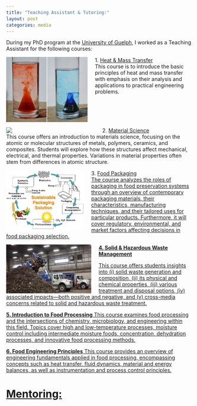 ```yaml
---
title: "Teaching Assistant & Tutoring:"
layout: post
categories: media
---
```


During my PhD program at the [University of Guelph](https://www.uoguelph.ca/), I worked as a Teaching Assistant for the following courses:

<div>
    <img align="left" width="220" src="/File/Density.png" style="margin-right: 20px;">
    <p>1. <a href="https://www.uoguelph.ca/engineering/system/files/3430_3.pdf">Heat & Mass Transfer</a><br>
    This course is to introduce the basic principles of heat and mass transfer with emphasis on their analysis and applications to practical engineering problems.</p>
 </div>

<div style="clear:both;"></div>

 <div>   
<img align="left" width="240" src="/File/Picture3.png" style="margin-right: 20px;">
      <p>2. <a href="href="https://www.uoguelph.ca/engineering/course-outlines/material-science-engg2120">Material Science</a><br>      
This course offers an introduction to materials science, focusing on the atomic or molecular structures of metals, polymers, ceramics, and composites. Students will explore how these structures affect mechanical, electrical, and thermal properties. Variations in material properties often stem from differences in atomic structure.</p>
 </div>



 <img align="left" width="210" src="/File/Packaging mat.PNG" style="margin-right: 20px;">
 
<p>3. <a href="https://www.uoguelph.ca/engineering/course-outlines/material-science-engg2120">Food Packaging<br>
The course analyzes the roles of packaging in food preservation systems through an overview of contemporary packaging materials, their characteristics, manufacturing techniques, and their tailored uses for particular products. Furthermore, it will cover regulatory, environmental, and market factors affecting decisions in food packaging selection.</p>
</div>


<img align="left" width="230" src="/File/Guelph.png" style="margin-right: 20px;">
<p><strong> 4. <a href="https://www.uoguelph.ca/engineering/system/files/4340.pdf">Solid & Hazardous Waste Management</strong><be> 

This course offers students insights into (i) solid waste generation and composition, (ii) its physical and chemical properties, (iii) various treatment and disposal options, (iv) associated impacts—both positive and negative, and (v) cross-media concerns related to solid and hazardous waste treatment.</p> 
</div>


<p><strong> 5. <a href="https://courses.opened.uoguelph.ca/search/publicCourseSearchDetails.do?method=load&courseId=18748">Introduction to Food Processing</strong><be> 
This course examines food processing and the intersections of chemistry, microbiology, and engineering within this field. Topics cover high and low-temperature processes, moisture control including intermediate moisture foods, concentration, dehydration processes, and innovative food processing methods.</p> 
</div>

<div style="clear:both;"></div>
<p><strong> 6. <a href="https://www.uoguelph.ca/registrar/calendars/undergraduate/2020-2021/courses/food2620.shtml">Food Engineering Principles</strong><be> 
This course provides an overview of engineering fundamentals applied in food processing, encompassing concepts such as heat transfer, fluid dynamics, material and energy balances, as well as instrumentation and process control principles.</p> 

# Mentoring:









